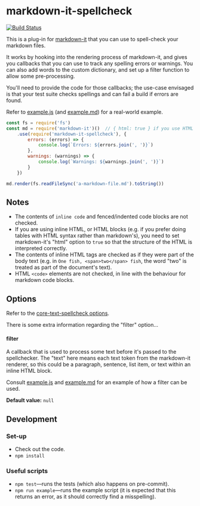 markdown-it-spellcheck
======================

[![Build Status](https://travis-ci.org/matatk/markdown-it-spellcheck.svg?branch=master)](https://travis-ci.org/matatk/markdown-it-spellcheck)

This is a plug-in for [markdown-it](https://github.com/markdown-it/markdown-it) that you can use to spell-check your markdown files.

It works by hooking into the rendering process of markdown-it, and gives you callbacks that you can use to track any spelling errors or warnings. You can also add words to the custom dictionary, and set up a filter function to allow some pre-processing.

You'll need to provide the code for those callbacks; the use-case envisaged is that your test suite checks spellings and can fail a build if errors are found.

Refer to [example.js](example.js) (and [example.md](example.md)) for a real-world example.

```javascript
const fs = require('fs')
const md = require('markdown-it')()  // { html: true } if you use HTML blocks/inline
	.use(require('markdown-it-spellcheck'), {
		errors: (errors) => {
			console.log(`Errors: ${errors.join(', ')}`)
		},
		warnings: (warnings) => {
			console.log(`Warnings: ${warnings.join(', ')}`)
		}
	})

md.render(fs.readFileSync('a-markdown-file.md').toString())
```

Notes
-----

* The contents of `inline code` and fenced/indented code blocks are not checked.
* If you are using inline HTML, or HTML blocks (e.g. if you prefer doing tables with HTML syntax rather than markdown's), you need to set markdown-it's "html" option to `true` so that the structure of the HTML is interpreted correctly.
* The contents of inline HTML tags are checked as if they were part of the body text (e.g. in `One fish, <span>two</span> fish`, the word "two" is treated as part of the document's text).
* HTML `<code>` elements are not checked, in line with the behaviour for markdown code blocks.

Options
-------

Refer to the [core-text-spellcheck options](https://github.com/matatk/core-text-spellcheck#options).

There is some extra information regarding the "filter" option...

#### filter

A callback that is used to process some text before it's passed to the spellchecker.  The "text" here means each text token from the markdown-it renderer, so this could be a paragraph, sentence, list item, or text within an inline HTML block.

Consult [example.js](example.js) and [example.md](example.md) for an example of how a filter can be used.

**Default value:** `null`

Development
-----------

### Set-up

* Check out the code.
* `npm install`

### Useful scripts

* `npm test`&mdash;runs the tests (which also happens on pre-commit).
* `npm run example`&mdash;runs the example script (it is expected that this returns an error, as it should correctly find a misspelling).
